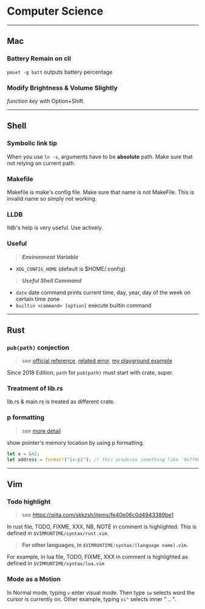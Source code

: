 # Computer Science

---

## Mac

### Battery Remain on cli

`pmset -g batt` outputs battery percentage

### Modify Brightness & Volume Slightly

*function key* with Option+Shift.

---

## Shell

### Symbolic link tip

When you use `ln -s`, arguments have to be **absolute** path.
Make sure that not relying on current path.

### Makefile

Makefile is make's config file. Make sure that name is not MakeFile.
This is invalid name so simply not working.

### LLDB

lldb's help is very useful. Use actively.

### Useful

>***Environment Variable***

- `XDG_CONFIG_HOME` (default is $HOME/.config)

>***Useful Shell Command***

- `date`
date command prints current time, day, year, day of the week on certain time zone
- `builtin <command> [option]`
execute builtin command

---

## Rust

### `pub(path)` conjection

>see [official reference](https://doc.rust-lang.org/reference/visibility-and-privacy.html#pubin-path-pubcrate-pubsuper-and-pubself), [related error](https://doc.rust-lang.org/error-index.html#E0704), [my playground example](https://github.com/ah-y/playground/blob/master/rust/elseeee/src/main.rs)

Since 2018 Edition, `path` for `pub(path)` must start with crate, super.

### Treatment of lib.rs

lib.rs & main.rs is treated as different crate.

### p formatting

>see [more detail](https://doc.rust-lang.org/core/fmt/trait.Pointer.html)

show pointer's memory location by using p formatting.

```rust
let x = &42;
let address = format!("{x:p}"); // this produces something like '0x7f06092ac6d0'
```

---

## Vim

### Todo highlight

>see <https://qiita.com/skkzsh/items/fe40e06c0d4943389be1>

In rust file, TODO, FIXME, XXX, NB, NOTE in comment is highlighted.
This is defined in `$VIMRUNTIME/syntax/rust.vim`.

>**For other languages, in `$VIMRUNTIME/syntax/(language name).vim`.**

For example, in lua file, TODO, FIXME, XXX in comment is highlighted
as defined in  `$VIMRUNTIME/syntax/lua.vim`

### Mode as a Motion

In Normal mode, typing `v` enter visual mode. Then type `iw` selects word the cursor is currently on.
Other example, typing `vi"` selects inner " .. ".
